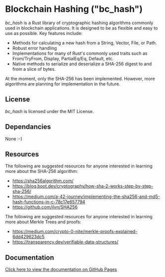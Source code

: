 # Blockchain Hashing ("bc_hash")

*bc_hash* is a Rust library of cryptographic hashing algorithms commonly used in blockchain applications. It is designed to be as flexible and easy to use as possible. Key features include:

- Methods for calculating a new hash from a String, Vector, File, or Path.
- Robust error handling
- Implementations for many of Rust's commonly used traits such as From/TryFrom, Display, PartialEq/Eq, Default, etc.
- Native methods to serialize and deserialize a SHA-256 digest to and from a slice of bytes.

At the moment, only the SHA-256 has been implemented. However, more algorithms are planning for implementation in the future.

## License

*bc_hash* is licensed under the MIT License.

## Dependancies

None :-)

## Resources

The following are suggested resources for anyone interested in learning more about the SHA-256 algorithm:

* https://sha256algorithm.com/
* https://blog.boot.dev/cryptography/how-sha-2-works-step-by-step-sha-256/
* https://medium.com/a-42-journey/implementing-the-sha256-and-md5-hash-functions-in-c-78c17e657794
* https://github.com/ilvn/SHA256

The following are suggested resources for anyone interested in learning more about Merkle Trees and proofs:
* https://medium.com/crypto-0-nite/merkle-proofs-explained-6dd429623dc5
* https://transparency.dev/verifiable-data-structures/

## Documentation

[Click here to view the documentation on GitHub Pages](https://herrsmitty8128.github.io/bc_hash/bc_hash/)
